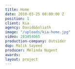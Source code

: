 ```yaml
---
title: Home
date: 2010-03-25 00:00:00 Z
position: 1
client: Kia
agency: David&Goliath
image: "/uploads/kia-home.jpg"
video: 283454065
production-company: Outsider
dop: Malik Sayeed
producer: Melinda Nugent
awards: 
layout: project
---
```


